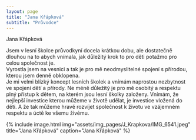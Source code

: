 ```yaml
---
layout: page
title: "Jana Křápková"
subtitle: "Průvodce"
---
```


Jana Křápková

Jsem v lesní školce průvodkyní docela krátkou dobu, ale dostatečně dlouhou na to abych vnímala, jak důležitý krok to pro děti potažmo pro celou společnost je.   
Vyrostla jsem na vesnici a tak je pro mě neodmyslitelné spojení s přírodou, kterou jsem denně obklopena.   
Je mi velmi blízký koncept lesních školek a vnímám naprostou nezbytnost ve spojení dětí a přírody. Ne méně důležitý je pro mě osobitý a respektu plný přístup k dětem, na kterém jsou lesní školky založeny. Vnímám, že nejlepší investice kterou můžeme v životě udělat, je investice vložená do dětí. A že tak můžeme hravě rozvíjet společnost k životu ve vzájemném respektu a úctě ke všemu živému.




{% include image.html
            img="assets/img_pages/J_Krapkova/IMG_6541.jpeg"
            title="Jana Křápková"
            caption="Jana Křápková" 
            %}
